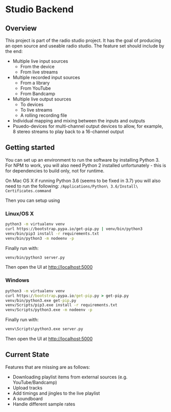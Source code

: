 
# Studio Backend

## Overview

This project is part of the radio studio project.  It has the goal of producing an open source and useable radio studio.  The feature set should include by the end:

- Multiple live input sources
  - From the device
  - From live streams
- Multiple recorded input sources
  - From a library
  - From YouTube
  - From Bandcamp
- Multiple live output sources
  - To devices
  - To live streams
  - A rolling recording file
- Individual mapping and mixing between the inputs and outputs
- Psuedo-devices for multi-channel output devices to allow, for example, 8 stereo streams to play back to a 16-channel output 

## Getting started

You can set up an environment to run the software by installing Python 3.  For NPM to work, you will also need Python 2 installed unfortunately - this is for dependencies to build only, not for runtime.

On Mac OS X if running Python 3.6 (seems to be fixed in 3.7) you will also need to run the following:
`/Applications/Python\ 3.6/Install\ Certificates.command`

Then you can setup using

### Linux/OS X

```sh
python3 -m virtualenv venv
curl https://bootstrap.pypa.io/get-pip.py | venv/bin/python3
venv/bin/pip3 install -r requirements.txt
venv/bin/python3 -m nodeenv -p
```

Finally run with:

```sh
venv/bin/python3 server.py
```

Then open the UI at <http://localhost:5000>

### Windows

```cmd
python3 -m virtualenv venv
curl https://bootstrap.pypa.io/get-pip.py > get-pip.py
venv/bin/python3.exe get-pip.py
venv/Scripts/pip3.exe install -r requirements.txt
venv/Scripts/python3.exe -m nodeenv -p
```

Finally run with:

```cmd
venv\Scripts\python3.exe server.py
```

Then open the UI at <http://localhost:5000>

## Current State

Features that are missing are as follows:

- Downloading playlist items from external sources (e.g. YouTube/Bandcamp)
- Upload tracks
- Add timings and jingles to the live playlist
- A soundboard
- Handle different sample rates
